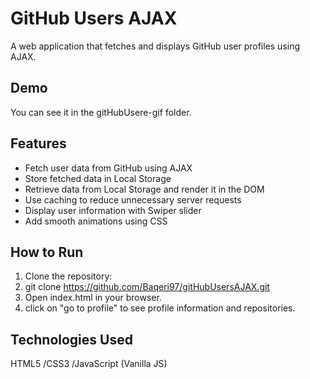 # GitHub Users AJAX

A web application that fetches and displays GitHub user profiles using AJAX.

## Demo
You can see it in the gitHubUsere-gif folder.

## Features
- Fetch user data from GitHub using AJAX
- Store fetched data in Local Storage
- Retrieve data from Local Storage and render it in the DOM
- Use caching to reduce unnecessary server requests
- Display user information with Swiper slider
- Add smooth animations using CSS

## How to Run

1. Clone the repository:
2. git clone https://github.com/Baqeri97/gitHubUsersAJAX.git
3. Open index.html in your browser.
4. click on "go to profile" to see profile information and repositories.


## Technologies Used

HTML5
/CSS3
/JavaScript (Vanilla JS)
